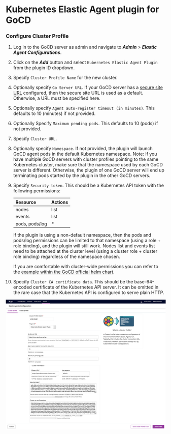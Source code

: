 # Kubernetes Elastic Agent plugin for GoCD

### Configure Cluster Profile

1. Log in to the GoCD server as admin and navigate to **_Admin_** _>_ **_Elastic Agent Configurations_**.

1. Click on the **_Add_** button and select `Kubernetes Elastic Agent Plugin` from the plugin ID dropdown.

1. Specify `Cluster Profile Name` for the new cluster.

1. Optionally specify `Go Server URL`. If your GoCD server has a [secure site URL][secure site URL]
   configured, then the secure site URL is used as a default. Otherwise, a URL must be specified here.

1. Optionally specify `Agent auto-register timeout (in minutes)`. This defaults to 10 (minutes) if not provided.

1. Optionally Specify `Maximum pending pods`. This defaults to 10 (pods) if not provided.

1. Specify `Cluster URL`.

1. Optionally specify `Namespace`. If not provided, the plugin will launch GoCD
   agent pods in the default Kubernetes namespace. Note: If you have multiple
   GoCD servers with cluster profiles pointing to the same Kubernetes cluster,
   make sure that the namespace used by each GoCD server is different.
   Otherwise, the plugin of one GoCD server will end up terminating pods
   started by the plugin in the other GoCD servers.

1. Specify `Security token`. This should be a Kubernetes API token with the
   following permissions:

   | Resource       | Actions     |
   | -------------- | ----------- |
   | nodes          | list        |
   | events         | list        |
   | pods, pods/log | *           |

   If the plugin is using a non-default namespace, then the pods and pods/log permissions
   can be limited to that namespace (using a role + role binding), and the plugin
   will still work. Nodes list and events list need to be attached at the cluster
   level (using a cluster role + cluster role binding) regardless of the
   namespace chosen.

   If you are comfortable with cluster-wide permissions you can refer to the [example within the GoCD official helm
   chart](https://github.com/gocd/helm-chart/blob/master/gocd/templates/gocd-ea-cluster-role.yaml).

1. Specify `Cluster CA certificate data`. This should be the base-64-encoded certificate
   of the Kubernetes API server. It can be omitted in the rare case that the Kubernetes API
   is configured to serve plain HTTP.

!["Kubernetes Cluster Profile"][1]


[1]: images/cluster-profile.png     "Kubernetes Cluster Profile"
[secure site URL]: https://docs.gocd.org/current/installation/configuring_server_details.html
